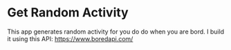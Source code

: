 # Get Random Activity

This app generates random activity for you do do when you are bord.
I build it using this API: https://www.boredapi.com/